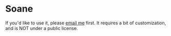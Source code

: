 # Soane
If you'd like to use it, please [email me](https://jeromepaulos.com/about/) first. It requires a bit of customization, and is NOT under a public license.
